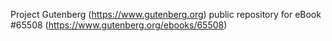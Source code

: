 Project Gutenberg (https://www.gutenberg.org) public repository for
eBook #65508 (https://www.gutenberg.org/ebooks/65508)
